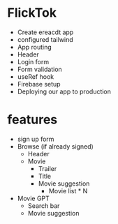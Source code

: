 # FlickTok

- Create ereacdt app
- configured tailwind
- App routing
- Header
- Login form
- Form validation
- useRef hook
- Firebase setup
- Deploying our app to production

# features

- sign up form
- Browse (if already signed)
    - Header
    - Movie
        - Trailer
        - Title
        - Movie suggestion
            - Movie list * N
- Movie GPT
    - Search bar
    - Movie suggestion